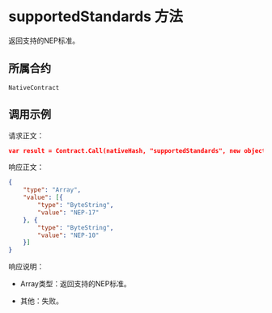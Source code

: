# supportedStandards 方法

返回支持的NEP标准。

## 所属合约

	NativeContract

## 调用示例

请求正文：

```json
var result = Contract.Call(nativeHash, "supportedStandards", new object[] { });
```

响应正文：

```json
{
	"type": "Array",
	"value": [{
		"type": "ByteString",
		"value": "NEP-17"
	}, {
		"type": "ByteString",
		"value": "NEP-10"
	}]
}
```

响应说明：

- Array类型：返回支持的NEP标准。

- 其他：失败。

